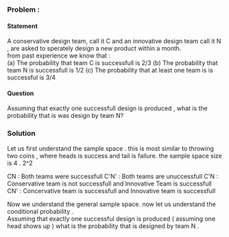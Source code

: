 ### Problem :
#### Statement 
A conservative design team, call it C and an innovative design team call it N , are asked to sperately design a new product within a month.  
from past experience we know that :  
(a) The probability that team C is successfull is 2/3
(b) The probability that team N is successfull is 1/2
(c) The probability that at least one team is is successful is 3/4
#### Question 
Assuming that exactly one successfull design is produced , what is the probability that is was design by team N?

### Solution
Let us first understand the sample space . this is most similar to throwing two coins , where heads is success and tail is failure. the sample space size is 4 . 2^2 

CN  : Both teams were successfull
C'N' : Both teams are unuccessfull 
C'N : Conservative team is not successfull and Innovative Team is successfull
CN' : Concervative team is successfull and  Innovative team is successfull 

Now we understand the general sample space. now let us understand the conditional probability .  
Assuming that exactly one successful design is produced ( assuming one head shows up ) what is the probability that is designed by team N . 
